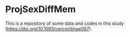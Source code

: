 # ProjSexDiffMem
This is a repository of some data and codes in this study (https://doi.org/10.1093/cercor/bhae067).
